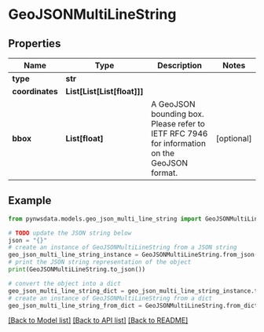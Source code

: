 # GeoJSONMultiLineString


## Properties

Name | Type | Description | Notes
------------ | ------------- | ------------- | -------------
**type** | **str** |  | 
**coordinates** | **List[List[List[float]]]** |  | 
**bbox** | **List[float]** | A GeoJSON bounding box. Please refer to IETF RFC 7946 for information on the GeoJSON format. | [optional] 

## Example

```python
from pynwsdata.models.geo_json_multi_line_string import GeoJSONMultiLineString

# TODO update the JSON string below
json = "{}"
# create an instance of GeoJSONMultiLineString from a JSON string
geo_json_multi_line_string_instance = GeoJSONMultiLineString.from_json(json)
# print the JSON string representation of the object
print(GeoJSONMultiLineString.to_json())

# convert the object into a dict
geo_json_multi_line_string_dict = geo_json_multi_line_string_instance.to_dict()
# create an instance of GeoJSONMultiLineString from a dict
geo_json_multi_line_string_from_dict = GeoJSONMultiLineString.from_dict(geo_json_multi_line_string_dict)
```
[[Back to Model list]](../README.md#documentation-for-models) [[Back to API list]](../README.md#documentation-for-api-endpoints) [[Back to README]](../README.md)


